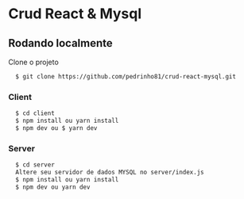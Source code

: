 
# Crud React & Mysql


## Rodando localmente

Clone o projeto

```bash
  $ git clone https://github.com/pedrinho81/crud-react-mysql.git
```

### Client

```bash
  $ cd client
  $ npm install ou yarn install
  $ npm dev ou $ yarn dev
```

### Server

```bash
  $ cd server
  Altere seu servidor de dados MYSQL no server/index.js
  $ npm install ou yarn install
  $ npm dev ou yarn dev
```

